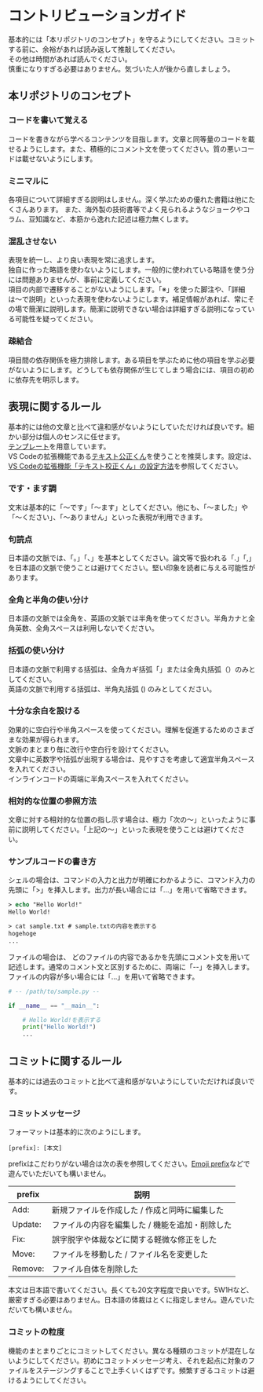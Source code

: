 # コントリビューションガイド

基本的には「本リポジトリのコンセプト」を守るようにしてください。コミットする前に、余裕があれば読み返して推敲してください。  
その他は時間があれば読んでください。  
慎重になりすぎる必要はありません。気づいた人が後から直しましょう。

## 本リポジトリのコンセプト

### コードを書いて覚える

コードを書きながら学べるコンテンツを目指します。文章と同等量のコードを載せるようにします。また、積極的にコメント文を使ってください。質の悪いコードは載せないようにします。

### ミニマルに

各項目について詳細すぎる説明はしません。深く学ぶための優れた書籍は他にたくさんあります。
また、海外製の技術書等でよく見られるようなジョークやコラム、豆知識など、本筋から逸れた記述は極力無くします。

### 混乱させない

表現を統一し、より良い表現を常に追求します。  
独自に作った略語を使わないようにします。一般的に使われている略語を使う分には問題ありませんが、事前に定義してください。  
項目の内部で遷移することがないようにします。「※」を使った脚注や、「詳細は〜で説明」といった表現を使わないようにします。補足情報があれば、常にその場で簡潔に説明します。簡潔に説明できない場合は詳細すぎる説明になっている可能性を疑ってください。

### 疎結合

項目間の依存関係を極力排除します。ある項目を学ぶために他の項目を学ぶ必要がないようにします。どうしても依存関係が生じてしまう場合には、項目の初めに依存先を明示します。

## 表現に関するルール

基本的には他の文章と比べて違和感がないようにしていただければ良いです。細かい部分は個人のセンスに任せます。  
[テンプレート](TEMPLETE.md)を用意しています。  
VS Codeの拡張機能である[テキスト公正くん](https://marketplace.visualstudio.com/items?itemName=ICS.japanese-proofreading)を使うことを推奨します。設定は、[VS Codeの拡張機能「テキスト校正くん」の設定方法](docs/appendix/how-to-use-text-linter-in-vs-code.md)を参照してください。

### です・ます調

文末は基本的に「〜です」「〜ます」としてください。他にも、「〜ました」や「〜ください」、「～ありません」といった表現が利用できます。

### 句読点

日本語の文脈では、「。」「、」を基本としてください。論文等で扱われる「.」「,」を日本語の文脈で使うことは避けてください。堅い印象を読者に与える可能性があります。

### 全角と半角の使い分け

日本語の文脈では全角を、英語の文脈では半角を使ってください。半角カナと全角英数、全角スペースは利用しないでください。  

### 括弧の使い分け

日本語の文脈で利用する括弧は、全角カギ括弧「」または全角丸括弧（）のみとしてください。  
英語の文脈で利用する括弧は、半角丸括弧 () のみとしてください。

### 十分な余白を設ける

効果的に空白行や半角スペースを使ってください。理解を促進するためのさまざまな効果が得られます。  
文脈のまとまり毎に改行や空白行を設けてください。  
文章中に英数字や括弧が出現する場合は、見やすさを考慮して適宜半角スペースを入れてください。  
インラインコードの両端に半角スペースを入れてください。

### 相対的な位置の参照方法

文章に対する相対的な位置の指し示す場合は、極力「次の〜」といったように事前に説明してください。「上記の〜」といった表現を使うことは避けてください。

### サンプルコードの書き方

シェルの場合は、コマンドの入力と出力が明確にわかるように、コマンド入力の先頭に「>」を挿入します。出力が長い場合には「...」を用いて省略できます。

```ps
> echo "Hello World!"
Hello World!

> cat sample.txt # sample.txtの内容を表示する
hogehoge
...

```

ファイルの場合は、 どのファイルの内容であるかを先頭にコメント文を用いて記述します。通常のコメント文と区別するために、両端に「--」を挿入します。ファイルの内容が多い場合には「...」を用いて省略できます。

```python
# -- /path/to/sample.py --

if __name__ == "__main__":

    # Hello World!を表示する
    print("Hello World!")
    ...

```

## コミットに関するルール

基本的には過去のコミットと比べて違和感がないようにしていただければ良いです。

### コミットメッセージ

フォーマットは基本的に次のようにします。

    [prefix]: [本文]

prefixはこだわりがない場合は次の表を参照してください。[Emoji prefix](https://gitmoji.dev/)などで遊んでいただいても構いません。

| prefix  | 説明                        |
| ------- | ------------------------- |
| Add:    | 新規ファイルを作成した / 作成と同時に編集した  |
| Update: | ファイルの内容を編集した / 機能を追加・削除した |
| Fix:    | 誤字脱字や体裁などに関する軽微な修正をした     |
| Move:   | ファイルを移動した / ファイル名を変更した    |
| Remove: | ファイル自体を削除した               |

本文は日本語で書いてください。長くても20文字程度で良いです。5W1Hなど、厳密すぎる必要はありません。日本語の体裁はとくに指定しません。遊んでいただいても構いません。

### コミットの粒度

機能のまとまりごとにコミットしてください。異なる種類のコミットが混在しないようにしてください。初めにコミットメッセージ考え、それを起点に対象のファイルをステージングすることで上手くいくはずです。頻繁すぎるコミットは避けるようにしてください。
